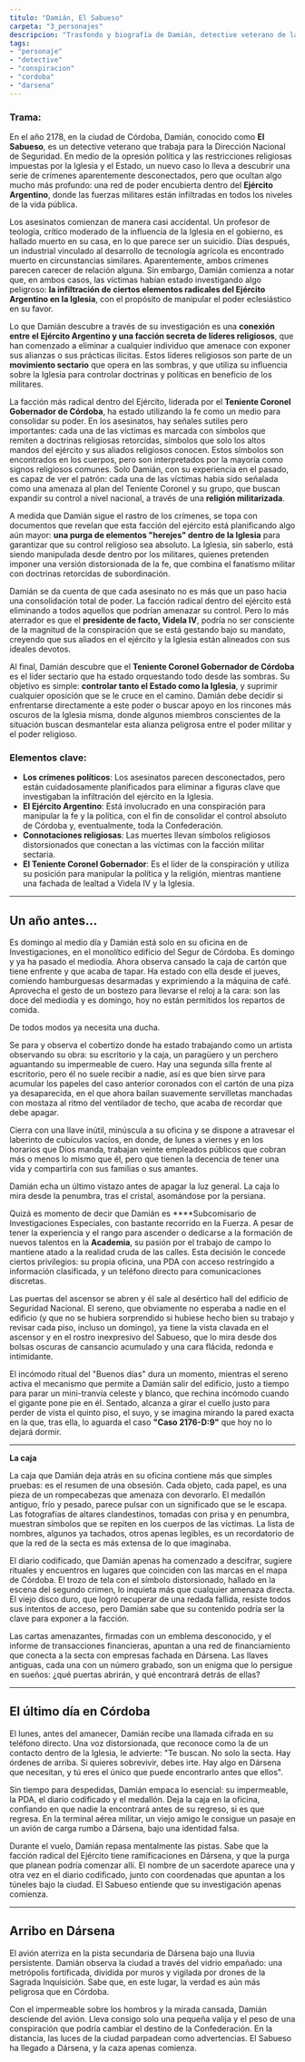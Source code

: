 ```yaml
---
titulo: "Damián, El Sabueso"
carpeta: "3_personajes"
descripcion: "Trasfondo y biografía de Damián, detective veterano de la Dirección Nacional de Seguridad, protagonista de una investigación que lo lleva de Córdoba a Dársena."
tags:
- "personaje"
- "detective"
- "conspiracion"
- "cordoba"
- "darsena"
---
```


### **Trama:**

En el año 2178, en la ciudad de Córdoba, Damián, conocido como **El Sabueso**, es un detective veterano que trabaja para la Dirección Nacional de Seguridad. En medio de la opresión política y las restricciones religiosas impuestas por la Iglesia y el Estado, un nuevo caso lo lleva a descubrir una serie de crímenes aparentemente desconectados, pero que ocultan algo mucho más profundo: una red de poder encubierta dentro del **Ejército Argentino**, donde las fuerzas militares están infiltradas en todos los niveles de la vida pública.

Los asesinatos comienzan de manera casi accidental. Un profesor de teología, crítico moderado de la influencia de la Iglesia en el gobierno, es hallado muerto en su casa, en lo que parece ser un suicidio. Días después, un industrial vinculado al desarrollo de tecnología agrícola es encontrado muerto en circunstancias similares. Aparentemente, ambos crímenes parecen carecer de relación alguna. Sin embargo, Damián comienza a notar que, en ambos casos, las víctimas habían estado investigando algo peligroso: **la infiltración de ciertos elementos radicales del Ejército Argentino en la Iglesia**, con el propósito de manipular el poder eclesiástico en su favor.

Lo que Damián descubre a través de su investigación es una **conexión entre el Ejército Argentino y una facción secreta de líderes religiosos**, que han comenzado a eliminar a cualquier individuo que amenace con exponer sus alianzas o sus prácticas ilícitas. Estos líderes religiosos son parte de un **movimiento sectario** que opera en las sombras, y que utiliza su influencia sobre la Iglesia para controlar doctrinas y políticas en beneficio de los militares.

La facción más radical dentro del Ejército, liderada por el **Teniente Coronel Gobernador de Córdoba**, ha estado utilizando la fe como un medio para consolidar su poder. En los asesinatos, hay señales sutiles pero importantes: cada una de las víctimas es marcada con símbolos que remiten a doctrinas religiosas retorcidas, símbolos que solo los altos mandos del ejército y sus aliados religiosos conocen. Estos símbolos son encontrados en los cuerpos, pero son interpretados por la mayoría como signos religiosos comunes. Solo Damián, con su experiencia en el pasado, es capaz de ver el patrón: cada una de las víctimas había sido señalada como una amenaza al plan del Teniente Coronel y su grupo, que buscan expandir su control a nivel nacional, a través de una **religión militarizada**.

A medida que Damián sigue el rastro de los crímenes, se topa con documentos que revelan que esta facción del ejército está planificando algo aún mayor: **una purga de elementos "herejes" dentro de la Iglesia** para garantizar que su control religioso sea absoluto. La Iglesia, sin saberlo, está siendo manipulada desde dentro por los militares, quienes pretenden imponer una versión distorsionada de la fe, que combina el fanatismo militar con doctrinas retorcidas de subordinación.

Damián se da cuenta de que cada asesinato no es más que un paso hacia una consolidación total de poder. La facción radical dentro del ejército está eliminando a todos aquellos que podrían amenazar su control. Pero lo más aterrador es que el **presidente de facto, Videla IV**, podría no ser consciente de la magnitud de la conspiración que se está gestando bajo su mandato, creyendo que sus aliados en el ejército y la Iglesia están alineados con sus ideales devotos.

Al final, Damián descubre que el **Teniente Coronel Gobernador de Córdoba** es el líder sectario que ha estado orquestando todo desde las sombras. Su objetivo es simple: **controlar tanto el Estado como la Iglesia**, y suprimir cualquier oposición que se le cruce en el camino. Damián debe decidir si enfrentarse directamente a este poder o buscar apoyo en los rincones más oscuros de la Iglesia misma, donde algunos miembros conscientes de la situación buscan desmantelar esta alianza peligrosa entre el poder militar y el poder religioso.

### Elementos clave:

- **Los crímenes políticos**: Los asesinatos parecen desconectados, pero están cuidadosamente planificados para eliminar a figuras clave que investigaban la infiltración del ejército en la Iglesia.
- **El Ejército Argentino**: Está involucrado en una conspiración para manipular la fe y la política, con el fin de consolidar el control absoluto de Córdoba y, eventualmente, toda la Confederación.
- **Connotaciones religiosas**: Las muertes llevan símbolos religiosos distorsionados que conectan a las víctimas con la facción militar sectaria.
- **El Teniente Coronel Gobernador**: Es el líder de la conspiración y utiliza su posición para manipular la política y la religión, mientras mantiene una fachada de lealtad a Videla IV y la Iglesia.

---

## Un año antes…

Es domingo al medio día y Damián está solo en su oficina en de Investigaciones, en el monolítico edificio del Segur de Córdoba. Es domingo y ya ha pasado el mediodía. Ahora observa cansado la caja de cartón que tiene enfrente y que acaba de tapar. Ha estado con ella desde el jueves, comiendo hamburguesas desarmadas y exprimiendo a la máquina de café. Aprovecha el gesto de un bostezo para llevarse el reloj a la cara: son las doce del mediodía y es domingo, hoy no están permitidos los repartos de comida.

De todos modos ya necesita una ducha.

Se para y observa el cobertizo donde ha estado trabajando como un artista observando su obra: su escritorio y la caja, un paragüero y un perchero aguantando su impermeable de cuero. Hay una segunda silla frente al escritorio, pero él no suele recibir a nadie, así es que bien sirve para acumular los papeles del caso anterior coronados con el cartón de una piza ya desaparecida, en el que ahora bailan suavemente servilletas manchadas con mostaza al ritmo del ventilador de techo, que acaba de recordar que debe apagar.

Cierra con una llave inútil, minúscula a su oficina y se dispone a atravesar el laberinto de cubículos vacíos, en donde, de lunes a viernes y en los horarios que Dios manda, trabajan veinte empleados públicos que cobran más o menos lo mismo que él, pero que tienen la decencia de tener una vida y compartirla con sus familias o sus amantes.

Damián echa un último vistazo antes de apagar la luz general. La caja lo mira desde la penumbra, tras el cristal, asomándose por la persiana.

Quizá es momento de decir que Damián es ****Subcomisario de Investigaciones Especiales, con bastante recorrido en la Fuerza. A pesar de tener la experiencia y el rango para ascender o dedicarse a la formación de nuevos talentos en la **Academia**, su pasión por el trabajo de campo lo mantiene atado a la realidad cruda de las calles. Esta decisión le concede ciertos privilegios: su propia oficina, una PDA con acceso restringido a información clasificada, y un teléfono directo para comunicaciones discretas.

Las puertas del ascensor se abren y él sale al desértico hall del edificio de Seguridad Nacional. El sereno, que obviamente no esperaba a nadie en el edificio (y que no se hubiera sorprendido si hubiese hecho bien su trabajo y revisar cada piso, incluso un domingo), ya tiene la vista clavada en el ascensor y en el rostro inexpresivo del Sabueso, que lo mira desde dos bolsas oscuras de cansancio acumulado y una cara flácida, redonda e intimidante.

El incómodo ritual del "Buenos días" dura un momento, mientras el sereno activa el mecanismo que permite a Damián salir del edificio, justo a tiempo para parar un mini-tranvía celeste y blanco, que rechina incómodo cuando el gigante pone pie en él. Sentado, alcanza a girar el cuello justo para perder de vista el quinto piso, el suyo, y se imagina mirando la pared exacta en la que, tras ella, lo aguarda el caso **"Caso 2176-D:9"** que hoy no lo dejará dormir.

---

**La caja**

La caja que Damián deja atrás en su oficina contiene más que simples pruebas: es el resumen de una obsesión. Cada objeto, cada papel, es una pieza de un rompecabezas que amenaza con devorarlo. El medallón antiguo, frío y pesado, parece pulsar con un significado que se le escapa. Las fotografías de altares clandestinos, tomadas con prisa y en penumbra, muestran símbolos que se repiten en los cuerpos de las víctimas. La lista de nombres, algunos ya tachados, otros apenas legibles, es un recordatorio de que la red de la secta es más extensa de lo que imaginaba.

El diario codificado, que Damián apenas ha comenzado a descifrar, sugiere rituales y encuentros en lugares que coinciden con las marcas en el mapa de Córdoba. El trozo de tela con el símbolo distorsionado, hallado en la escena del segundo crimen, lo inquieta más que cualquier amenaza directa. El viejo disco duro, que logró recuperar de una redada fallida, resiste todos sus intentos de acceso, pero Damián sabe que su contenido podría ser la clave para exponer a la facción.

Las cartas amenazantes, firmadas con un emblema desconocido, y el informe de transacciones financieras, apuntan a una red de financiamiento que conecta a la secta con empresas fachada en Dársena. Las llaves antiguas, cada una con un número grabado, son un enigma que lo persigue en sueños: ¿qué puertas abrirán, y qué encontrará detrás de ellas?

---

## El último día en Córdoba

El lunes, antes del amanecer, Damián recibe una llamada cifrada en su teléfono directo. Una voz distorsionada, que reconoce como la de un contacto dentro de la Iglesia, le advierte: "Te buscan. No solo la secta. Hay órdenes de arriba. Si quieres sobrevivir, debes irte. Hay algo en Dársena que necesitan, y tú eres el único que puede encontrarlo antes que ellos".

Sin tiempo para despedidas, Damián empaca lo esencial: su impermeable, la PDA, el diario codificado y el medallón. Deja la caja en la oficina, confiando en que nadie la encontrará antes de su regreso, si es que regresa. En la terminal aérea militar, un viejo amigo le consigue un pasaje en un avión de carga rumbo a Dársena, bajo una identidad falsa.

Durante el vuelo, Damián repasa mentalmente las pistas. Sabe que la facción radical del Ejército tiene ramificaciones en Dársena, y que la purga que planean podría comenzar allí. El nombre de un sacerdote aparece una y otra vez en el diario codificado, junto con coordenadas que apuntan a los túneles bajo la ciudad. El Sabueso entiende que su investigación apenas comienza.

---

## Arribo en Dársena

El avión aterriza en la pista secundaria de Dársena bajo una lluvia persistente. Damián observa la ciudad a través del vidrio empañado: una metrópolis fortificada, dividida por muros y vigilada por drones de la Sagrada Inquisición. Sabe que, en este lugar, la verdad es aún más peligrosa que en Córdoba.

Con el impermeable sobre los hombros y la mirada cansada, Damián desciende del avión. Lleva consigo solo una pequeña valija y el peso de una conspiración que podría cambiar el destino de la Confederación. En la distancia, las luces de la ciudad parpadean como advertencias. El Sabueso ha llegado a Dársena, y la caza apenas comienza.
